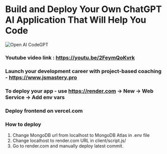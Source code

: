 # Build and Deploy Your Own ChatGPT AI Application That Will Help You Code
![Open AI CodeGPT](https://i.ibb.co/LS4DRhb/image-257.png)

### Youtube video link : https://youtu.be/2FeymQoKvrk 
### Launch your development career with project-based coaching - https://www.jsmastery.pro
### To deploy your app - use https://render.com -> New -> Web Service -> Add env vars

### Deploy frontend on vercel.com

### How to deploy
1. Change MongoDB url from localhost to MongoDB Atlas in .env file
2. Change localhost to render.com URL in client/script.js/
2. Go to render.com and manually deploy latest commit.

